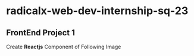# radicalx-web-dev-internship-sq-23

## FrontEnd Project 1
Create **Reactjs** Component of Following Image

<!-- ![FrontEnd Project 1](https://media1-production-mightynetworks.imgix.net/asset/46753312/Screenshot_2022-10-11_at_10.12.37_PM.png?ixlib=rails-4.2.0&fm=jpg&q=75&auto=format) -->

